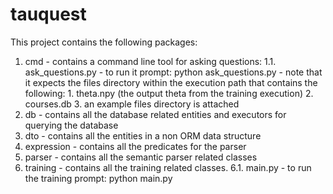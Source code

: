 # tauquest

This project contains the following packages:

 1. cmd - contains a command line tool for asking questions:
    1.1. ask_questions.py - to run it prompt: python ask_questions.py
                            - note that it expects the files directory within the execution path that contains the following:
                                1. theta.npy (the output theta from the training execution)
                                2. courses.db
                                3. an example files directory is attached
 2. db - contains all the database related entities and executors for querying the database
 3. dto - contains all the entities in a non ORM data structure
 4. expression - contains all the predicates for the parser
 5. parser - contains all the semantic parser related classes
 6. training - contains all the training related classes.
    6.1. main.py - to run the training prompt: python main.py